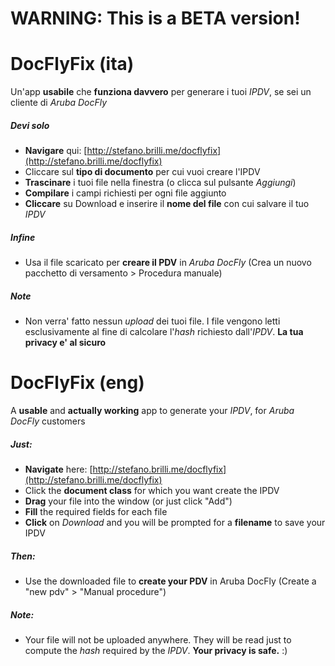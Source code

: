 # WARNING: This is a BETA version!

# DocFlyFix (ita)
Un'app **usabile** che **funziona davvero** per generare i tuoi *IPDV*, se sei un cliente di *Aruba DocFly*


##### Devi solo
- **Navigare** qui: [http://stefano.brilli.me/docflyfix](http://stefano.brilli.me/docflyfix)
- Cliccare sul **tipo di documento** per cui vuoi creare l'IPDV
- **Trascinare** i tuoi file nella finestra (o clicca sul pulsante *Aggiungi*)
- **Compilare** i campi richiesti per ogni file aggiunto
- **Cliccare** su Download e inserire il **nome del file** con cui salvare il tuo *IPDV*

##### Infine
- Usa il file scaricato per **creare il PDV** in *Aruba DocFly* (Crea un nuovo pacchetto di versamento > Procedura manuale)


##### Note
- Non verra' fatto nessun *upload* dei tuoi file. I file vengono letti esclusivamente al fine di calcolare l'*hash* richiesto dall'*IPDV*. **La tua privacy e' al sicuro**


# DocFlyFix (eng)
A **usable** and **actually working** app to generate your *IPDV*, for *Aruba DocFly* customers

##### Just:
- **Navigate** here: [http://stefano.brilli.me/docflyfix](http://stefano.brilli.me/docflyfix)
- Click the **document class** for which you want create the IPDV
- **Drag** your file into the window (or just click "Add")
- **Fill** the required fields for each file
- **Click** on *Download* and you will be prompted for a **filename** to save your IPDV

##### Then:
- Use the downloaded file to **create your PDV** in Aruba DocFly (Create a "new pdv" > "Manual procedure")

##### Note:
- Your file will not be uploaded anywhere. They will be read just to compute the *hash* required by the *IPDV*. **Your privacy is safe.** :)
